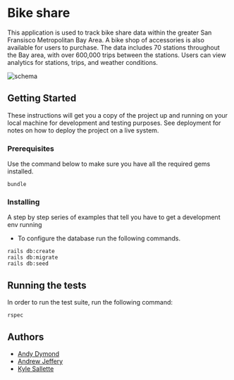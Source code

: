 # Bike share

This application is used to track bike share data within the greater San Fransisco Metropolitan Bay Area.  A bike shop of accessories is also available for users to purchase.  The data includes 70 stations throughout the Bay area, with over 600,000 trips between the stations.  Users can view analytics for stations, trips, and weather conditions. 

![schema](https://i.imgur.com/8wmBf2h.png)

## Getting Started

These instructions will get you a copy of the project up and running on your local machine for development and testing purposes. See deployment for notes on how to deploy the project on a live system.

### Prerequisites

Use the command below to make sure you have all the required gems installed.

```
bundle
```


### Installing

A step by step series of examples that tell you have to get a development env running

* To configure the database run the following commands.

```
rails db:create
rails db:migrate
rails db:seed
```


## Running the tests

In order to run the test suite, run the following command:
```
rspec
```

## Authors

* [Andy Dymond](https://github.com/andymond)
* [Andrew Jeffery](https://github.com/amj133)
* [Kyle Sallette](https://github.com/kylesallette)
